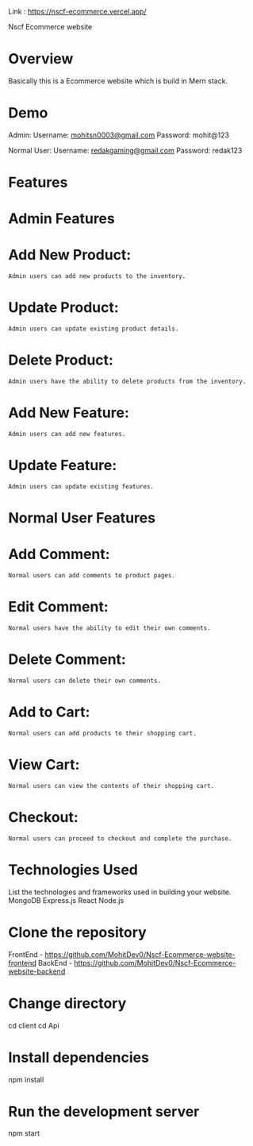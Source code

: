 Link : https://nscf-ecommerce.vercel.app/

Nscf Ecommerce website
# Overview
  Basically this is a Ecommerce website which is build in Mern stack.
  
# Demo
Admin:
Username:  mohitsn0003@gmail.com
Password: mohit@123

Normal User:
Username: redakgaming@gmail.com
Password: redak123

# Features

# Admin Features
  # Add New Product:
    Admin users can add new products to the inventory.
  # Update Product:
    Admin users can update existing product details.
  # Delete Product:
    Admin users have the ability to delete products from the inventory.
  # Add New Feature:
    Admin users can add new features.
  # Update Feature:
    Admin users can update existing features.

# Normal User Features
 # Add Comment:
    Normal users can add comments to product pages.
 # Edit Comment:
    Normal users have the ability to edit their own comments.
# Delete Comment:
    Normal users can delete their own comments.
# Add to Cart:
    Normal users can add products to their shopping cart.
# View Cart:
    Normal users can view the contents of their shopping cart.
# Checkout:
    Normal users can proceed to checkout and complete the purchase.
    
# Technologies Used
  List the technologies and frameworks used in building your website.
    MongoDB
    Express.js
    React
    Node.js
    
# Clone the repository
  FrontEnd - https://github.com/MohitDev0/Nscf-Ecommerce-website-frontend
  BackEnd  - https://github.com/MohitDev0/Nscf-Ecommerce-website-backend

# Change directory
  cd client
  cd Api
# Install dependencies
npm install

# Run the development server
npm start

